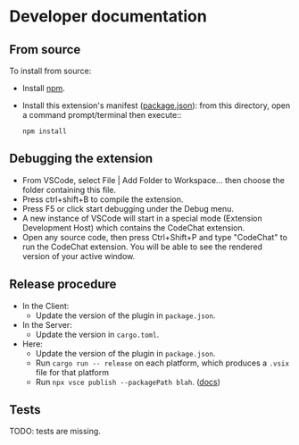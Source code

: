 # Developer documentation

## From source

To install from source:

- Install [npm](https://nodejs.org/en/).
- Install this extension's manifest
  ([package.json](https://code.visualstudio.com/api/references/extension-manifest)):
  from this directory, open a command prompt/terminal then execute::

  ```
  npm install
  ```

## Debugging the extension

- From VSCode, select File | Add Folder to Workspace... then choose the folder
  containing this file.
- Press ctrl+shift+B to compile the extension.
- Press F5 or click start debugging under the Debug menu.
- A new instance of VSCode will start in a special mode (Extension Development
  Host) which contains the CodeChat extension.
- Open any source code, then press Ctrl+Shift+P and type "CodeChat" to run the
  CodeChat extension. You will be able to see the rendered version of your
  active window.

## Release procedure

- In the Client:
  - Update the version of the plugin in `package.json`.
- In the Server:
  - Update the version in `cargo.toml`.
- Here:
  - Update the version of the plugin in `package.json`.
  - Run `cargo run -- release` on each platform, which produces a `.vsix` file for that platform
  - Run `npx vsce publish --packagePath blah`.
    ([docs](https://code.visualstudio.com/api/working-with-extensions/publishing-extension#platformspecific-extensions))

## Tests

TODO: tests are missing.
